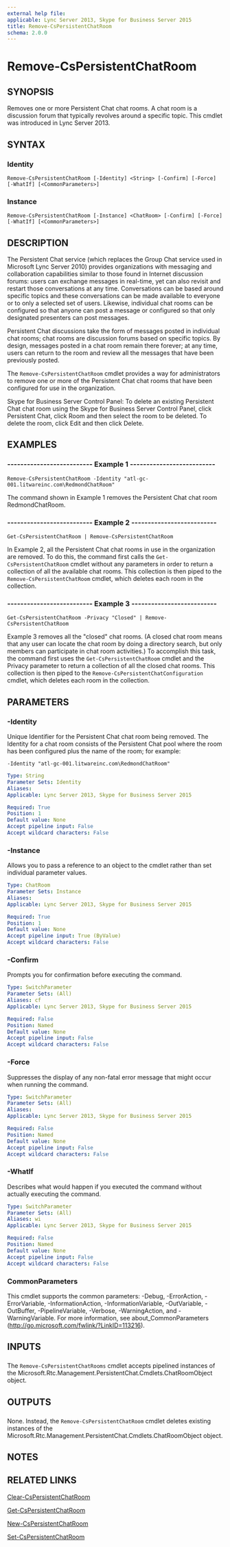 ```yaml
---
external help file: 
applicable: Lync Server 2013, Skype for Business Server 2015
title: Remove-CsPersistentChatRoom
schema: 2.0.0
---
```


# Remove-CsPersistentChatRoom

## SYNOPSIS
Removes one or more Persistent Chat chat rooms.
A chat room is a discussion forum that typically revolves around a specific topic.
This cmdlet was introduced in Lync Server 2013.


## SYNTAX

### Identity
```
Remove-CsPersistentChatRoom [-Identity] <String> [-Confirm] [-Force] [-WhatIf] [<CommonParameters>]
```

### Instance
```
Remove-CsPersistentChatRoom [-Instance] <ChatRoom> [-Confirm] [-Force] [-WhatIf] [<CommonParameters>]
```

## DESCRIPTION
The Persistent Chat service (which replaces the Group Chat service used in Microsoft Lync Server 2010) provides organizations with messaging and collaboration capabilities similar to those found in Internet discussion forums: users can exchange messages in real-time, yet can also revisit and restart those conversations at any time.
Conversations can be based around specific topics and these conversations can be made available to everyone or to only a selected set of users.
Likewise, individual chat rooms can be configured so that anyone can post a message or configured so that only designated presenters can post messages.

Persistent Chat discussions take the form of messages posted in individual chat rooms; chat rooms are discussion forums based on specific topics.
By design, messages posted in a chat room remain there forever; at any time, users can return to the room and review all the messages that have been previously posted.

The `Remove-CsPersistentChatRoom` cmdlet provides a way for administrators to remove one or more of the Persistent Chat chat rooms that have been configured for use in the organization.

Skype for Business Server Control Panel: To delete an existing Persistent Chat chat room using the Skype for Business Server Control Panel, click Persistent Chat, click Room and then select the room to be deleted.
To delete the room, click Edit and then click Delete.


## EXAMPLES

### -------------------------- Example 1 --------------------------
```
Remove-CsPersistentChatRoom -Identity "atl-gc-001.litwareinc.com\RedmondChatRoom"
```

The command shown in Example 1 removes the Persistent Chat chat room RedmondChatRoom.


### -------------------------- Example 2 --------------------------
```
Get-CsPersistentChatRoom | Remove-CsPersistentChatRoom
```

In Example 2, all the Persistent Chat chat rooms in use in the organization are removed.
To do this, the command first calls the `Get-CsPersistentChatRoom` cmdlet without any parameters in order to return a collection of all the available chat rooms.
This collection is then piped to the `Remove-CsPersistentChatRoom` cmdlet, which deletes each room in the collection.


### -------------------------- Example 3 --------------------------
```
Get-CsPersistentChatRoom -Privacy "Closed" | Remove-CsPersistentChatRoom
```

Example 3 removes all the "closed" chat rooms.
(A closed chat room means that any user can locate the chat room by doing a directory search, but only members can participate in chat room activities.) To accomplish this task, the command first uses the `Get-CsPersistentChatRoom` cmdlet and the Privacy parameter to return a collection of all the closed chat rooms.
This collection is then piped to the `Remove-CsPersistentChatConfiguration` cmdlet, which deletes each room in the collection.


## PARAMETERS

### -Identity
Unique Identifier for the Persistent Chat chat room being removed.
The Identity for a chat room consists of the Persistent Chat pool where the room has been configured plus the name of the room; for example:

`-Identity "atl-gc-001.litwareinc.com\RedmondChatRoom"`

```yaml
Type: String
Parameter Sets: Identity
Aliases: 
Applicable: Lync Server 2013, Skype for Business Server 2015

Required: True
Position: 1
Default value: None
Accept pipeline input: False
Accept wildcard characters: False
```

### -Instance
Allows you to pass a reference to an object to the cmdlet rather than set individual parameter values.

```yaml
Type: ChatRoom
Parameter Sets: Instance
Aliases: 
Applicable: Lync Server 2013, Skype for Business Server 2015

Required: True
Position: 1
Default value: None
Accept pipeline input: True (ByValue)
Accept wildcard characters: False
```

### -Confirm
Prompts you for confirmation before executing the command.

```yaml
Type: SwitchParameter
Parameter Sets: (All)
Aliases: cf
Applicable: Lync Server 2013, Skype for Business Server 2015

Required: False
Position: Named
Default value: None
Accept pipeline input: False
Accept wildcard characters: False
```

### -Force
Suppresses the display of any non-fatal error message that might occur when running the command.

```yaml
Type: SwitchParameter
Parameter Sets: (All)
Aliases: 
Applicable: Lync Server 2013, Skype for Business Server 2015

Required: False
Position: Named
Default value: None
Accept pipeline input: False
Accept wildcard characters: False
```

### -WhatIf
Describes what would happen if you executed the command without actually executing the command.

```yaml
Type: SwitchParameter
Parameter Sets: (All)
Aliases: wi
Applicable: Lync Server 2013, Skype for Business Server 2015

Required: False
Position: Named
Default value: None
Accept pipeline input: False
Accept wildcard characters: False
```

### CommonParameters
This cmdlet supports the common parameters: -Debug, -ErrorAction, -ErrorVariable, -InformationAction, -InformationVariable, -OutVariable, -OutBuffer, -PipelineVariable, -Verbose, -WarningAction, and -WarningVariable. For more information, see about_CommonParameters (http://go.microsoft.com/fwlink/?LinkID=113216).

## INPUTS

###  
The `Remove-CsPersistentChatRooms` cmdlet accepts pipelined instances of the Microsoft.Rtc.Management.PersistentChat.Cmdlets.ChatRoomObject object.

## OUTPUTS

###  
None.
Instead, the `Remove-CsPersistentChatRoom` cmdlet deletes existing instances of the Microsoft.Rtc.Management.PersistentChat.Cmdlets.ChatRoomObject object.

## NOTES

## RELATED LINKS

[Clear-CsPersistentChatRoom](Clear-CsPersistentChatRoom.md)

[Get-CsPersistentChatRoom](Get-CsPersistentChatRoom.md)

[New-CsPersistentChatRoom](New-CsPersistentChatRoom.md)

[Set-CsPersistentChatRoom](Set-CsPersistentChatRoom.md)
